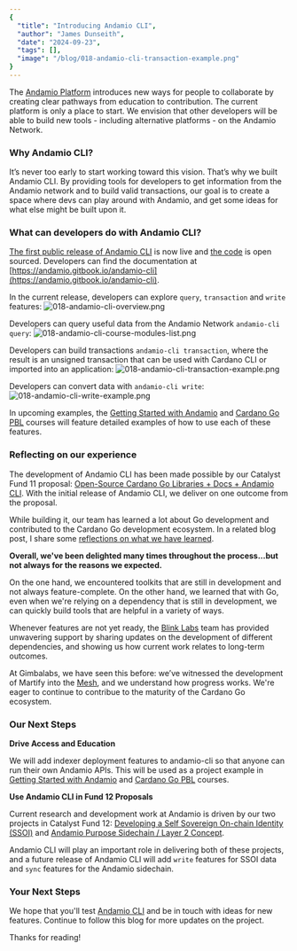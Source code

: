 ```yaml
---
{
  "title": "Introducing Andamio CLI",
  "author": "James Dunseith",
  "date": "2024-09-23",
  "tags": [],
  "image": "/blog/018-andamio-cli-transaction-example.png"
}
---
```


The [Andamio Platform](http://andamio.io) introduces new ways for people to collaborate by creating clear pathways from education to contribution. The current platform is only a place to start. We envision that other developers will be able to build new tools - including alternative platforms - on the Andamio Network.

### Why Andamio CLI?

It’s never too early to start working toward this vision. That’s why we built Andamio CLI. By providing tools for developers to get information from the Andamio network and to build valid transactions, our goal is to create a space where devs can play around with Andamio, and get some ideas for what else might be built upon it.

### What can developers do with Andamio CLI?

[The first public release of Andamio CLI](https://github.com/Andamio-Platform/andamio-cli/releases/tag/0.1.0) is now live and [the code](https://github.com/Andamio-Platform/andamio-cli) is open sourced. Developers can find the documentation at [https://andamio.gitbook.io/andamio-cli](https://andamio.gitbook.io/andamio-cli).

In the current release, developers can explore `query`, `transaction` and `write` features:
![018-andamio-cli-overview.png](/blog/018-andamio-cli-overview.png)

Developers can query useful data from the Andamio Network `andamio-cli query`:
![018-andamio-cli-course-modules-list.png](/blog/018-andamio-cli-course-modules-list.png)

Developers can build transactions `andamio-cli transaction`, where the result is an unsigned transaction that can be used with Cardano CLI or imported into an application:
![018-andamio-cli-transaction-example.png](/blog/018-andamio-cli-transaction-example.png)

Developers can convert data with `andamio-cli write`:
![018-andamio-cli-write-example.png](/blog/018-andamio-cli-write-example.png)

In upcoming examples, the [Getting Started with Andamio](https://www.andamio.io/course/andamio101) and [Cardano Go PBL](https://www.andamio.io/course/gpbl2024) courses will feature detailed examples of how to use each of these features.

### Reflecting on our experience

The development of Andamio CLI has been made possible by our Catalyst Fund 11 proposal: [Open-Source Cardano Go Libraries + Docs + Andamio CLI](https://projectcatalyst.io/funds/11/cardano-open-developers/open-source-cardano-go-libraries-docs-andamio-cli). With the initial release of Andamio CLI, we deliver on one outcome from the proposal.

While building it, our team has learned a lot about Go development and contributed to the Cardano Go development ecosystem. In a related blog post, I share some [reflections on what we have learned](https://blog.andamio.io/019).

**Overall, we've been delighted many times throughout the process...but not always for the reasons we expected.**

On the one hand, we encountered toolkits that are still in development and not always feature-complete. On the other hand, we learned that with Go, even when we're relying on a dependency that is still in development, we can quickly build tools that are helpful in a variety of ways. 

Whenever features are not yet ready, the [Blink Labs](https://blinklabs.io/) team has provided unwavering support by sharing updates on the development of different dependencies, and showing us how current work relates to long-term outcomes.

At Gimbalabs, we have seen this before: we’ve witnessed the development of Martify into the [Mesh](https://meshjs.dev/), and we understand how progress works. We're eager to continue to contribue to the maturity of the Cardano Go ecosystem.

### Our Next Steps

**Drive Access and Education**

We will add indexer deployment features to andamio-cli so that anyone can run their own Andamio APIs. This will be used as a project example in [Getting Started with Andamio](https://www.andamio.io/course/andamio101) and [Cardano Go PBL](https://www.andamio.io/course/gpbl2024) courses.

**Use Andamio CLI in Fund 12 Proposals**

Current research and development work at Andamio is driven by our two projects in Catalyst Fund 12: [Developing a Self Sovereign On-chain Identity (SSOI)](https://projectcatalyst.io/funds/12/cardano-use-cases-concept/developing-a-self-sovereign-on-chain-identity-ssoi) and [Andamio Purpose Sidechain / Layer 2 Concept](https://projectcatalyst.io/funds/12/cardano-use-cases-concept/andamio-purpose-sidechain-layer-2-concept).

Andamio CLI will play an important role in delivering both of these projects, and a future release of Andamio CLI will add `write` features for SSOI data and `sync` features for the Andamio sidechain.

### Your Next Steps

We hope that you'll test [Andamio CLI](https://github.com/Andamio-Platform/andamio-cli) and be in touch with ideas for new features. Continue to follow this blog for more updates on the project.

Thanks for reading!
